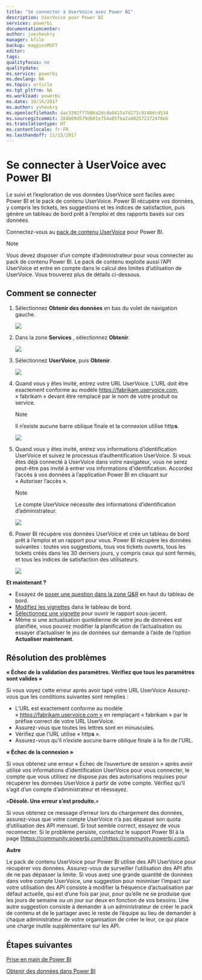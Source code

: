 ```yaml
---
title: "Se connecter à UserVoice avec Power BI"
description: UserVoice pour Power BI
services: powerbi
documentationcenter: 
author: joeshoukry
manager: kfile
backup: maggiesMSFT
editor: 
tags: 
qualityfocus: no
qualitydate: 
ms.service: powerbi
ms.devlang: NA
ms.topic: article
ms.tgt_pltfrm: NA
ms.workload: powerbi
ms.date: 10/16/2017
ms.author: yshoukry
ms.openlocfilehash: dac3392ff7b86a2dcda0415a7d271c9140dcd534
ms.sourcegitcommit: 284b09d579d601e754a05fba2a4025723724f8eb
ms.translationtype: HT
ms.contentlocale: fr-FR
ms.lasthandoff: 11/15/2017
---
```

# <a name="connect-to-uservoice-with-power-bi"></a>Se connecter à UserVoice avec Power BI
Le suivi et l’exploration de vos données UserVoice sont faciles avec Power BI et le pack de contenu UserVoice. Power BI récupère vos données, y compris les tickets, les suggestions et les indices de satisfaction, puis génère un tableau de bord prêt à l’emploi et des rapports basés sur ces données.

Connectez-vous au [pack de contenu UserVoice](https://app.powerbi.com/getdata/services/uservoice) pour Power BI.

>[!NOTE]
>Vous devez disposer d’un compte d’administrateur pour vous connecter au pack de contenu Power BI. Le pack de contenu exploite aussi l’API UserVoice et entre en compte dans le calcul des limites d’utilisation de UserVoice. Vous trouverez plus de détails ci-dessous.

## <a name="how-to-connect"></a>Comment se connecter
1. Sélectionnez **Obtenir des données** en bas du volet de navigation gauche.
   
   ![](media/service-connect-to-uservoice/pbi_getdata.png)
2. Dans la zone **Services** , sélectionnez **Obtenir**.
   
   ![](media/service-connect-to-uservoice/pbi_getservices.png) 
3. Sélectionnez **UserVoice**, puis **Obtenir**.
   
   ![](media/service-connect-to-uservoice/uservoice.png)
4. Quand vous y êtes invité, entrez votre URL UserVoice. L’URL doit être exactement conforme au modèle https://fabrikam.uservoice.com, « fabrikam » devant être remplacé par le nom de votre produit ou service.
   
   >[!NOTE]
   >Il n’existe aucune barre oblique finale et la connexion utilise http**s**.
   
   ![](media/service-connect-to-uservoice/capture.png)
5. Quand vous y êtes invité, entrez vos informations d’identification UserVoice et suivez le processus d’authentification UserVoice. Si vous êtes déjà connecté à UserVoice dans votre navigateur, vous ne serez peut-être pas invité à entrer vos informations d’identification. Accordez l’accès à vos données à l’application Power BI en cliquant sur « Autoriser l’accès ».
   
   >[!NOTE]
   >Le compte UserVoice nécessite des informations d’identification d’administrateur.
   
   ![](media/service-connect-to-uservoice/capture3.png)
6. Power BI récupère vos données UserVoice et crée un tableau de bord prêt à l’emploi et un rapport pour vous. Power BI récupère les données suivantes : toutes vos suggestions, tous vos tickets ouverts, tous les tickets créés dans les 30 derniers jours, y compris ceux qui sont fermés, et tous les indices de satisfaction des utilisateurs.
   
   ![](media/service-connect-to-uservoice/capture4.png)

**Et maintenant ?**

* Essayez de [poser une question dans la zone Q&R](service-q-and-a.md) en haut du tableau de bord.
* [Modifiez les vignettes](service-dashboard-edit-tile.md) dans le tableau de bord.
* [Sélectionnez une vignette](service-dashboard-tiles.md) pour ouvrir le rapport sous-jacent.
* Même si une actualisation quotidienne de votre jeu de données est planifiée, vous pouvez modifier la planification de l’actualisation ou essayer d’actualiser le jeu de données sur demande à l’aide de l’option **Actualiser maintenant**.

## <a name="troubleshooting"></a>Résolution des problèmes
**« Échec de la validation des paramètres. Vérifiez que tous les paramètres sont valides »**

Si vous voyez cette erreur après avoir tapé votre URL UserVoice Assurez-vous que les conditions suivantes sont remplies :

* L’URL est exactement conforme au modèle « https://fabrikam.uservoice.com » en remplaçant « fabrikam » par le préfixe correct de votre URL UserVoice.
* Assurez-vous que toutes les lettres sont en minuscules.
* Vérifiez que l’URL utilise « http**s** ».
* Assurez-vous qu’il n’existe aucune barre oblique finale à la fin de l’URL.

**« Échec de la connexion »**

Si vous obtenez une erreur « Échec de l’ouverture de session » après avoir utilisé vos informations d’identification UserVoice pour vous connecter, le compte que vous utilisez ne dispose pas des autorisations requises pour récupérer les données UserVoice à partir de votre compte. Vérifiez qu’il s’agit d’un compte d’administrateur et réessayez.

«**Désolé. Une erreur s’est produite.**»

Si vous obtenez ce message d’erreur lors du chargement des données, assurez-vous que votre compte UserVoice n’a pas dépassé son quota d’utilisation des API mensuel. Si tout semble correct, essayez de vous reconnecter. Si le problème persiste, contactez le support Power BI à la page [https://community.powerbi.com](https://community.powerbi.com/).

**Autre**  

Le pack de contenu UserVoice pour Power BI utilise des API UserVoice pour récupérer vos données. Assurez-vous de surveiller l’utilisation des API afin de ne pas dépasser la limite. Si vous avez une grande quantité de données dans votre compte UserVoice, une suggestion pour minimiser l’impact sur votre utilisation des API consiste à modifier la fréquence d’actualisation par défaut actuelle, qui est d’une fois par jour, pour qu’elle ne se produise que les jours de semaine ou un jour sur deux en fonction de vos besoins. Une autre suggestion consiste à demander à un administrateur de créer le pack de contenu et de le partager avec le reste de l’équipe au lieu de demander à chaque administrateur de votre organisation de créer le leur, ce qui place une charge inutile supplémentaire sur les API.

## <a name="next-steps"></a>Étapes suivantes
[Prise en main de Power BI](service-get-started.md)

[Obtenir des données dans Power BI](service-get-data.md)

